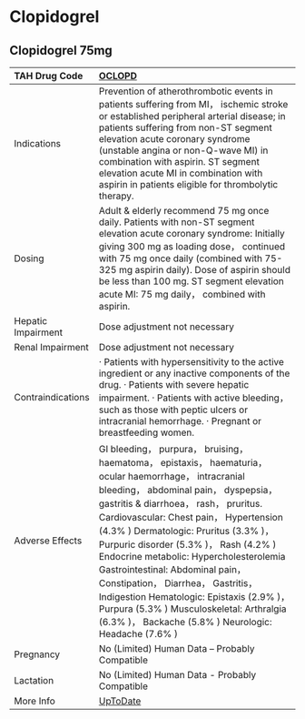 # Clopidogrel

## Clopidogrel 75mg

| TAH Drug Code      | [OCLOPD](https://www.tahsda.org.tw/drugs/hissearch.php?drug_code=OCLOPD)                                                                                                                                                                                                                                                                                                                                                                                                                                                                                                                   |
|:-------------------|:-------------------------------------------------------------------------------------------------------------------------------------------------------------------------------------------------------------------------------------------------------------------------------------------------------------------------------------------------------------------------------------------------------------------------------------------------------------------------------------------------------------------------------------------------------------------------------------------|
| Indications        | Prevention of atherothrombotic events in patients suffering from MI， ischemic stroke or established peripheral arterial disease; in patients suffering from non-ST segment elevation acute coronary syndrome (unstable angina or non-Q-wave MI) in combination with aspirin. ST segment elevation acute MI in combination with aspirin in patients eligible for thrombolytic therapy.                                                                                                                                                                                                     |
| Dosing             | Adult & elderly recommend 75 mg once daily. Patients with non-ST segment elevation acute coronary syndrome: Initially giving 300 mg as loading dose， continued with 75 mg once daily (combined with 75-325 mg aspirin daily). Dose of aspirin should be less than 100 mg. ST segment elevation acute MI: 75 mg daily， combined with aspirin.                                                                                                                                                                                                                                             |
| Hepatic Impairment | Dose adjustment not necessary                                                                                                                                                                                                                                                                                                                                                                                                                                                                                                                                                              |
| Renal Impairment   | Dose adjustment not necessary                                                                                                                                                                                                                                                                                                                                                                                                                                                                                                                                                              |
| Contraindications  | ‧ Patients with hypersensitivity to the active ingredient or any inactive components of the drug. ‧ Patients with severe hepatic impairment. ‧ Patients with active bleeding， such as those with peptic ulcers or intracranial hemorrhage. ‧ Pregnant or breastfeeding women.                                                                                                                                                                                                                                                                                                             |
| Adverse Effects    | GI bleeding， purpura， bruising， haematoma， epistaxis， haematuria， ocular haemorrhage， intracranial bleeding， abdominal pain， dyspepsia， gastritis & diarrhoea， rash， pruritus. Cardiovascular: Chest pain， Hypertension (4.3% ) Dermatologic: Pruritus (3.3% )， Purpuric disorder (5.3% )， Rash (4.2% ) Endocrine metabolic: Hypercholesterolemia Gastrointestinal: Abdominal pain， Constipation， Diarrhea， Gastritis， Indigestion Hematologic: Epistaxis (2.9% )， Purpura (5.3% ) Musculoskeletal: Arthralgia (6.3% )， Backache (5.8% ) Neurologic: Headache (7.6% ) |
| Pregnancy          | No (Limited) Human Data – Probably Compatible                                                                                                                                                                                                                                                                                                                                                                                                                                                                                                                                              |
| Lactation          | No (Limited) Human Data - Probably Compatible                                                                                                                                                                                                                                                                                                                                                                                                                                                                                                                                              |
| More Info          | [UpToDate](https://www.uptodate.com/contents/clopidogrel-drug-information)                                                                                                                                                                                                                                                                                                                                                                                                                                                                                                                 |

